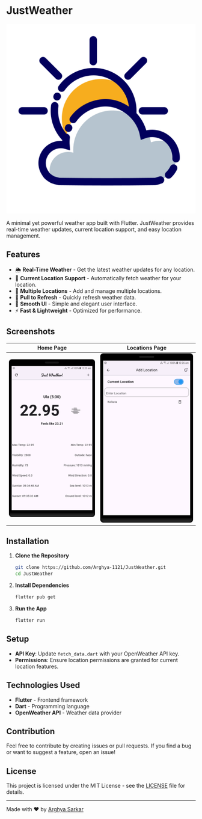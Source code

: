 # JustWeather

![JustWeather](assets/images/app_icon.png) <!-- Replace with your app's logo if available -->

A minimal yet powerful weather app built with Flutter. JustWeather provides real-time weather updates, current location support, and easy location management.

## Features

- 🌦 **Real-Time Weather** - Get the latest weather updates for any location.
- 📍 **Current Location Support** - Automatically fetch weather for your location.
- 📌 **Multiple Locations** - Add and manage multiple locations.
- 🔄 **Pull to Refresh** - Quickly refresh weather data.
- 🎨 **Smooth UI** - Simple and elegant user interface.
- ⚡ **Fast & Lightweight** - Optimized for performance.

## Screenshots

<!-- Add screenshots of your app -->

| Home Page  | Locations Page |
|------------|---------------|
| ![Home](assets/Screenshot_homepage.png) | ![Locations](assets/Screenshot_locationManager.png) |

## Installation

1. **Clone the Repository**
   ```bash
   git clone https://github.com/Arghya-1121/JustWeather.git
   cd JustWeather
   ```

2. **Install Dependencies**
   ```bash
   flutter pub get
   ```

3. **Run the App**
   ```bash
   flutter run
   ```

## Setup

- **API Key**: Update `fetch_data.dart` with your OpenWeather API key.
- **Permissions**: Ensure location permissions are granted for current location features.

## Technologies Used

- **Flutter** - Frontend framework
- **Dart** - Programming language
- **OpenWeather API** - Weather data provider

## Contribution

Feel free to contribute by creating issues or pull requests. If you find a bug or want to suggest a feature, open an issue!

## License

This project is licensed under the MIT License - see the [LICENSE](LICENSE) file for details.

---

Made with ❤️ by [Arghya Sarkar](https://github.com/Arghya-1121)

